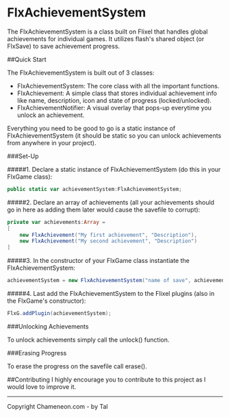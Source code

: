 FlxAchievementSystem
====================

The FlxAchievementSystem is a class built on Flixel that handles global achievements for individual games.
It utilizes flash's shared object (or FlxSave) to save achievement progress.


##Quick Start

The FlxAchievementSystem is built out of 3 classes:
- FlxAchievementSystem: The core class with all the important functions.
- FlxAchievement: A simple class that stores individual achievement info like name, description, icon and state of progress (locked/unlocked).
- FlxAchievementNotifier: A visual overlay that pops-up everytime you unlock an achievement.

Everything you need to be good to go is a static instance of FlxAchievementSystem (it should be static so you can unlock achievements from anywhere in your project).

###Set-Up

#####1. Declare a static instance of FlxAchievementSystem (do this in your FlxGame class):
```actionscript
public static var achievementSystem:FlxAchievementSystem;
```

#####2. Declare an array of achievements (all your achievements should go in here as adding them later would cause the savefile to corrupt):
```actionscript
private var achievements:Array =
[	
    new FlxAchievement("My first achievement", "Description"),
    new FlxAchievement("My second achievement", "Description")
]
```

#####3. In the constructor of your FlxGame class instantiate the FlxAchievementSystem:
```actionscript
achievementSystem = new FlxAchievementSystem("name of save", achievements);
```

#####4. Last add the FlxAchievementSystem to the Flixel plugins (also in the FlxGame's constructor):
```actionscript
FlxG.addPlugin(achievementSystem);
```

###Unlocking Achievements

To unlock achievements simply call the unlock() function.


###Erasing Progress

To erase the progress on the savefile call erase().


##Contributing
I highly encourage you to contribute to this project as I would love to improve it.


-----------------------------------------------------------------------------------
Copyright Chameneon.com - by Tal
